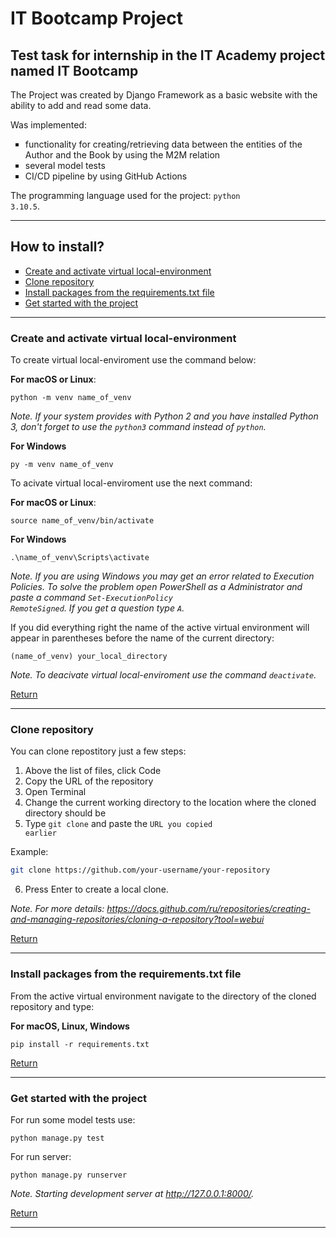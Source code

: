 # IT Bootcamp Project
## Test task for internship in the IT Academy project named IT Bootcamp

The Project was created by Django Framework as a basic website with the ability to add and read some data.

Was implemented:
<ul type='square'>
  <li>functionality for creating/retrieving data between the entities of the Author and the Book by using the M2M relation</li>
  <li>several model tests</li>
  <li>CI/CD pipeline by using GitHub Actions</li>
</ul>

The programming language used for the project: <code>python 3.10.5</code>.

---
<a name='return'></a>
## How to install?

<ul type='square'>
  <li><a href='#create'>Сreate and activate virtual local-environment</a></li>
  <li><a href='#clone'>Clone repository</a></li>
  <li><a href='#install'>Install packages from the requirements.txt file</a></li>
  <li><a href='#start'>Get started with the project</a></li>
</ul>

---
<a name='create'></a>
### Сreate and activate virtual local-environment

To create virtual local-enviroment use the command below:

**For macOS or Linux**:

<code>python -m venv name_of_venv</code>

*Note. If your system provides with Python 2 and you have installed Python 3, don't forget to use the ```python3``` command instead of ```python```.*

**For Windows**

<code>py -m venv name_of_venv</code>

To acivate virtual local-enviroment use the next command:

**For macOS or Linux**:

<code>source name_of_venv/bin/activate</code>

**For Windows**

<code>.\name_of_venv\Scripts\activate</code>

*Note. If you are using Windows you may get an error related to Execution Policies. To solve the problem open PowerShell as a Administrator and paste a command <code>Set-ExecutionPolicy RemoteSigned</code>. If you get a question type <code>A</code>.*

If you did everything right the name of the active virtual environment will appear in parentheses before the name of the current directory:

<code>(name_of_venv) your_local_directory</code>

*Note. To deacivate virtual local-enviroment use the command <code>deactivate</code>.* 

<a href='#return'>Return</a>

---
<a name='clone'></a>
### Clone repository

You can clone repostitory just a few steps:

1. Above the list of files, click Code
2. Copy the URL of the repository
3. Open Terminal
4. Change the current working directory to the location where the cloned directory should be
5. Type <code>git clone</code> and paste the <code>URL you copied earlier</code>

Example:
```bash
git clone https://github.com/your-username/your-repository
```

6. Press Enter to create a local clone.

*Note. For more details: https://docs.github.com/ru/repositories/creating-and-managing-repositories/cloning-a-repository?tool=webui*

<a href='#return'>Return</a>

---
<a name='install'></a>
### Install packages from the requirements.txt file

From the active virtual environment navigate to the directory of the cloned repository and type:

**For macOS, Linux, Windows**

<code>pip install -r requirements.txt</code>

<a href='#return'>Return</a>

---
<a name='start'></a>
### Get started with the project

For run some model tests use:

<code>python manage.py test</code>

For run server:

<code>python manage.py runserver</code>

*Note. Starting development server at http://127.0.0.1:8000/.*

<a href='#return'>Return</a>

---
